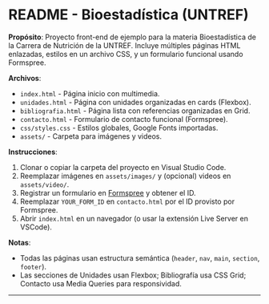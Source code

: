 # README - Bioestadística (UNTREF)


**Propósito**: Proyecto front-end de ejemplo para la materia Bioestadística de la Carrera de Nutrición de la UNTREF. Incluye múltiples páginas HTML enlazadas, estilos en un archivo CSS, y un formulario funcional usando Formspree.


**Archivos**:
- `index.html` - Página inicio con multimedia.
- `unidades.html` - Página con unidades organizadas en cards (Flexbox).
- `bibliografia.html` - Página lista con referencias organizadas en Grid.
- `contacto.html` - Formulario de contacto funcional (Formspree).
- `css/styles.css` - Estilos globales, Google Fonts importadas.
- `assets/` - Carpeta para imágenes y videos.


**Instrucciones**:
1. Clonar o copiar la carpeta del proyecto en Visual Studio Code.
2. Reemplazar imágenes en `assets/images/` y (opcional) videos en `assets/video/`.
3. Registrar un formulario en [Formspree](https://formspree.io) y obtener el ID.
4. Reemplazar `YOUR_FORM_ID` en `contacto.html` por el ID provisto por Formspree.
5. Abrir `index.html` en un navegador (o usar la extensión Live Server en VSCode).


**Notas**:
- Todas las páginas usan estructura semántica (`header`, `nav`, `main`, `section`, `footer`).
- Las secciones de Unidades usan Flexbox; Bibliografía usa CSS Grid; Contacto usa Media Queries para responsividad.


---
